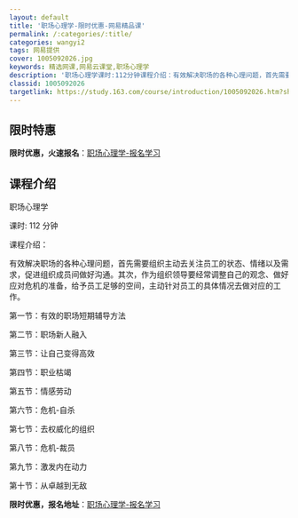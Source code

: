 ```yaml
---
layout: default
title: '职场心理学-限时优惠-网易精品课'
permalink: /:categories/:title/
categories: wangyi2
tags: 网易提供
cover: 1005092026.jpg
keywords: 精选网课,网易云课堂,职场心理学
description: '职场心理学课时:112分钟课程介绍：有效解决职场的各种心理问题，首先需要组织主动去关注员工的状态、情绪以及需求，促进组织'
classid: 1005092026
targetlink: https://study.163.com/course/introduction/1005092026.htm?share=1&shareId=1025206652&utm_campaign=share&utm_medium=iphoneShare&utm_source=&utm_u=1025206652
---
```


## 限时特惠

**限时优惠，火速报名**：[职场心理学-报名学习](https://study.163.com/course/introduction/1005092026.htm?share=1&shareId=1025206652&utm_campaign=share&utm_medium=iphoneShare&utm_source=&utm_u=1025206652)

## 课程介绍

职场心理学

课时:  112 分钟

课程介绍：

有效解决职场的各种心理问题，首先需要组织主动去关注员工的状态、情绪以及需求，促进组织成员间做好沟通。其次，作为组织领导要经常调整自己的观念、做好应对危机的准备，给予员工足够的空间，主动针对员工的具体情况去做对应的工作。

第一节：有效的职场短期辅导方法

第二节：职场新人融入

第三节：让自己变得高效

第四节：职业枯竭

第五节：情感劳动

第六节：危机-自杀

第七节：去权威化的组织

第八节：危机-裁员

第九节：激发内在动力

第十节：从卓越到无敌

**限时优惠，报名地址**：[职场心理学-报名学习](https://study.163.com/course/introduction/1005092026.htm?share=1&shareId=1025206652&utm_campaign=share&utm_medium=iphoneShare&utm_source=&utm_u=1025206652)

